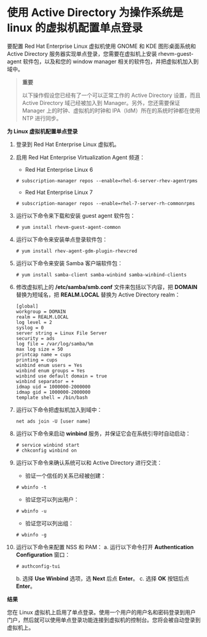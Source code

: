 # 使用 Active Directory 为操作系统是 linux 的虚拟机配置单点登录

要配置 Red Hat Enterprise Linux 虚拟机使用 GNOME 和 KDE 图形桌面系统和 Active Directory 服务器实现单点登录，您需要在虚拟机上安装 rhevm-guest-agent 软件包，以及和您的 window manager 相关的软件包，并把虚拟机加入到域中。

> **重要**
>
> 以下操作假设您已经有了一个可以正常工作的 Active Directory 设置，而且 Active Directory 域己经被加入到 Manager。另外，您还需要保证 Manager 上的时钟、虚拟机的时钟和 IPA（IdM）所在的系统时钟都在使用 NTP 进行同步。

**为 Linux 虚拟机配置单点登录**

1. 登录到 Red Hat Enterprise Linux 虚拟机。

2. 启用 Red Hat Enterprise Virtualization Agent 频道：
   * Red Hat Enterprise Linux 6
   ```
   # subscription-manager repos --enable=rhel-6-server-rhev-agentrpms
   ```
   * Red Hat Enterprise Linux 7
   ```
   # subscription-manager repos --enable=rhel-7-server-rh-commonrpms
   ```

3. 运行以下命令来下载和安装 guest agent 软件包：
   ```
   # yum install rhevm-guest-agent-common
   ```

4. 运行以下命令来安装单点登录软件包：
   ```
   # yum install rhev-agent-gdm-plugin-rhevcred
   ```

5. 运行以下命令来安装 Samba 客户端软件包：
   ```
   # yum install samba-client samba-winbind samba-winbind-clients
   ```

6. 修改虚拟机上的 **/etc/samba/smb.conf** 文件来包括以下内容，把 **DOMAIN** 替换为短域名，把 **REALM.LOCAL** 替换为 Active Directory realm：
   ```
   [global]
   workgroup = DOMAIN
   realm = REALM.LOCAL
   log level = 2
   syslog = 0
   server string = Linux File Server
   security = ads
   log file = /var/log/samba/%m
   max log size = 50
   printcap name = cups
   printing = cups
   winbind enum users = Yes
   winbind enum groups = Yes
   winbind use default domain = true
   winbind separator = +
   idmap uid = 1000000-2000000
   idmap gid = 1000000-2000000
   template shell = /bin/bash
   ```

7. 运行以下命令把虚拟机加入到域中：
   ```
   net ads join -U [user name]
   ```

8. 运行以下命令来启动 **winbind** 服务，并保证它会在系统引导时自动启动：
   ```
   # service winbind start
   # chkconfig winbind on
   ```

9. 运行以下命令来确认系统可以和 Active Directory 进行交流：
   * 验证一个信任的关系已经被创建：
   ```
   # wbinfo -t
   ```
   * 验证您可以列出用户：
   ```
   # wbinfo -u
   ```
   * 验证您可以列出组：
   ```
   # wbinfo -g
   ```

10. 运行以下命令来配置 NSS 和 PAM：
    a. 运行以下命令打开 **Authentication Configuration** 窗口：
    ``` 
    # authconfig-tui
    ```
    b. 选择 **Use Winbind** 选项，选 **Next** 后点 **Enter**。
    c. 选择 **OK** 按钮后点 **Enter**。

**结果**

您在 Linux 虚拟机上启用了单点登录。使用一个用户的用户名和密码登录到用户门户，然后就可以使用单点登录功能连接到虚拟机的控制台。您将会被自动登录到虚拟机上。
